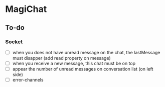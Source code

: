 # MagiChat


## To-do


### Socket
- [ ] when you does not have unread message on the chat, the lastMessage must disapper (add read property on message)
- [ ] when you receive a new message, this chat must be on top
- [ ] appear the number of unread messages on conversation list (on left side)
- [ ] error-channels
